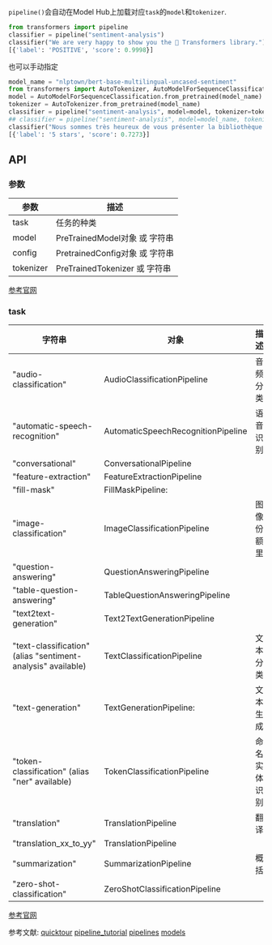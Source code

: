 



`pipeline()`会自动在Model Hub上加载对应`task`的`model`和`tokenizer`.

```python
from transformers import pipeline
classifier = pipeline("sentiment-analysis")
classifier("We are very happy to show you the 🤗 Transformers library.")
[{'label': 'POSITIVE', 'score': 0.9998}]
```

也可以手动指定

```python
model_name = "nlptown/bert-base-multilingual-uncased-sentiment"
from transformers import AutoTokenizer, AutoModelForSequenceClassification
model = AutoModelForSequenceClassification.from_pretrained(model_name)
tokenizer = AutoTokenizer.from_pretrained(model_name)
classifier = pipeline("sentiment-analysis", model=model, tokenizer=tokenizer)
## classifier = pipeline("sentiment-analysis", model=model_name, tokenizer=model_name) # model和tokenizer也可以直接使用字符串形式
classifier("Nous sommes très heureux de vous présenter la bibliothèque 🤗 Transformers.")
[{'label': '5 stars', 'score': 0.7273}]
```

## API


### 参数
参数|描述
--|--
task|任务的种类
model|PreTrainedModel对象 或 字符串
config|PretrainedConfig对象 或 字符串
tokenizer|PreTrainedTokenizer 或 字符串

[参考官网](https://huggingface.co/docs/transformers/v4.20.1/en/main_classes/pipelines#transformers.pipeline)

### task

字符串|对象|描述
--|--|--
"audio-classification"|AudioClassificationPipeline|音频分类
"automatic-speech-recognition"|AutomaticSpeechRecognitionPipeline|语音识别
"conversational"|ConversationalPipeline|
"feature-extraction"|FeatureExtractionPipeline|
"fill-mask"|FillMaskPipeline:|
"image-classification"|ImageClassificationPipeline|图像份额里
"question-answering"|QuestionAnsweringPipeline|
"table-question-answering"|TableQuestionAnsweringPipeline|
"text2text-generation"|Text2TextGenerationPipeline|
"text-classification" (alias "sentiment-analysis" available)|TextClassificationPipeline|文本分类
"text-generation"|TextGenerationPipeline:|文本生成
"token-classification" (alias "ner" available)|TokenClassificationPipeline|命名实体识别
"translation"|TranslationPipeline|翻译
"translation_xx_to_yy"|TranslationPipeline|
"summarization"|SummarizationPipeline|概括
"zero-shot-classification"|ZeroShotClassificationPipeline|

[参考官网](https://huggingface.co/docs/transformers/v4.20.1/en/main_classes/pipelines#transformers.pipeline.task)



参考文献:
[quicktour](https://huggingface.co/docs/transformers/quicktour)
[pipeline_tutorial](https://huggingface.co/docs/transformers/pipeline_tutorial)
[pipelines](https://huggingface.co/docs/transformers/v4.20.1/en/main_classes/pipelines)
[models](https://huggingface.co/models)

